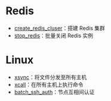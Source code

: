 # Redis
* [create_redis_cluser](redis/create_redis_cluster.sh)：搭建 Redis 集群
* [stop_redis](redis/stop_redis.sh)：批量关闭 Redis 实例
# Linux
* [xsync](linux/xsync.sh)：将文件分发至所有主机
* [xcall](linux/xcall.sh)：在所有主机上执行命令
* [batch_ssh_auth](linux/batch_ssh_auth.sh)：节点互相间认证

